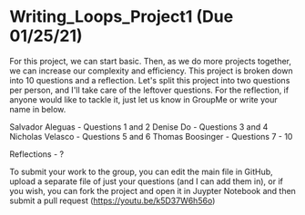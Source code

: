 # Writing_Loops_Project1 (Due 01/25/21)

For this project, we can start basic. Then, as we do more projects together, we can increase our complexity and efficiency. 
This project is broken down into 10 questions and a reflection. 
Let's split this project into two questions per person, and I'll take care of the leftover questions. For the reflection, if anyone would like to tackle it, just let us know in GroupMe or write your name in below.

Salvador Aleguas - Questions 1 and 2
Denise Do - Questions 3 and 4
Nicholas Velasco - Questions 5 and 6
Thomas Boosinger - Questions 7 - 10

Reflections - ?

To submit your work to the group, you can edit the main file in GitHub, upload a separate file of just your questions (and I can add them in), or if you wish, you can fork the project and open it in Juypter Notebook and then submit a pull request (https://youtu.be/k5D37W6h56o)
